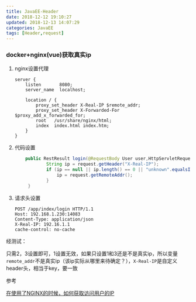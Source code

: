 ```yaml
---
title: JavaEE-Header
date: 2018-12-12 19:10:27
updated: 2018-12-13 14:07:29
categories: JavaEE
tags: [Header,request]
---
```


### docker+nginx(vue)获取真实ip

1. nginx设置代理

   ```nginx
   server {
       listen       8080;
       server_name  localhost;
   
       location / {
           proxy_set_header X-Real-IP $remote_addr;
           proxy_set_header X-Forwarded-For $proxy_add_x_forwarded_for;
           root   /usr/share/nginx/html;
           index  index.html index.htm;
       }
   }    
   ```

2. 代码设置

   ```java
       public RestResult login(@RequestBody User user,HttpServletRequest request) {
               String ip = request.getHeader("X-Real-IP");
               if (ip == null || ip.length() == 0 || "unknown".equalsIgnoreCase(ip)) {
                   ip = request.getRemoteAddr();
               }
        }       
   ```

3. 请求头设置

   ```properties
   POST /app/index/login HTTP/1.1
   Host: 192.168.1.230:14083
   Content-Type: application/json
   X-Real-IP: 192.16.1.1
   cache-control: no-cache
   ```

经测试：

只需2，3设置即可，1设置无效，如果只设置1和3还是不是真实ip，所以变量`remote_addr`不是真实ip（该ip实际从哪里来待确定？），`X-Real-IP`是自定义header头，相当于key，要一致


参考

[在使用了NGINX的时候，如何获取访问用户的IP](https://www.imooc.com/article/19884)